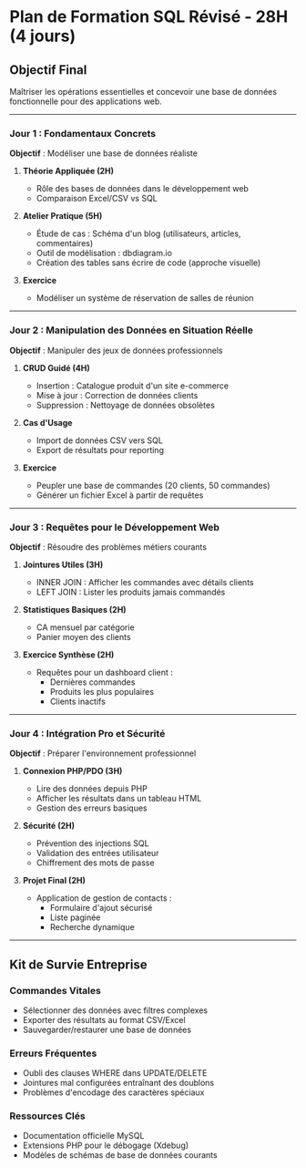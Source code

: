 # Plan de Formation SQL Révisé - 28H (4 jours)

## Objectif Final  
Maîtriser les opérations essentielles et concevoir une base de données fonctionnelle pour des applications web.

---

### Jour 1 : Fondamentaux Concrets  
**Objectif** : Modéliser une base de données réaliste  

1. **Théorie Appliquée (2H)**  
   - Rôle des bases de données dans le développement web  
   - Comparaison Excel/CSV vs SQL  

2. **Atelier Pratique (5H)**  
   - Étude de cas : Schéma d'un blog (utilisateurs, articles, commentaires)  
   - Outil de modélisation : dbdiagram.io  
   - Création des tables sans écrire de code (approche visuelle)  

3. **Exercice**  
   - Modéliser un système de réservation de salles de réunion  

---

### Jour 2 : Manipulation des Données en Situation Réelle  
**Objectif** : Manipuler des jeux de données professionnels  

1. **CRUD Guidé (4H)**  
   - Insertion : Catalogue produit d'un site e-commerce  
   - Mise à jour : Correction de données clients  
   - Suppression : Nettoyage de données obsolètes  

2. **Cas d'Usage**  
   - Import de données CSV vers SQL  
   - Export de résultats pour reporting  

3. **Exercice**  
   - Peupler une base de commandes (20 clients, 50 commandes)  
   - Générer un fichier Excel à partir de requêtes  

---

### Jour 3 : Requêtes pour le Développement Web  
**Objectif** : Résoudre des problèmes métiers courants  

1. **Jointures Utiles (3H)**  
   - INNER JOIN : Afficher les commandes avec détails clients  
   - LEFT JOIN : Lister les produits jamais commandés  

2. **Statistiques Basiques (2H)**  
   - CA mensuel par catégorie  
   - Panier moyen des clients  

3. **Exercice Synthèse (2H)**  
   - Requêtes pour un dashboard client :  
     - Dernières commandes  
     - Produits les plus populaires  
     - Clients inactifs  

---

### Jour 4 : Intégration Pro et Sécurité  
**Objectif** : Préparer l'environnement professionnel  

1. **Connexion PHP/PDO (3H)**  
   - Lire des données depuis PHP  
   - Afficher les résultats dans un tableau HTML  
   - Gestion des erreurs basiques  

2. **Sécurité (2H)**  
   - Prévention des injections SQL  
   - Validation des entrées utilisateur  
   - Chiffrement des mots de passe  

3. **Projet Final (2H)**  
   - Application de gestion de contacts :  
     - Formulaire d'ajout sécurisé  
     - Liste paginée  
     - Recherche dynamique  

---

## Kit de Survie Entreprise  

### Commandes Vitales  
- Sélectionner des données avec filtres complexes  
- Exporter des résultats au format CSV/Excel  
- Sauvegarder/restaurer une base de données  

### Erreurs Fréquentes  
- Oubli des clauses WHERE dans UPDATE/DELETE  
- Jointures mal configurées entraînant des doublons  
- Problèmes d'encodage des caractères spéciaux  

### Ressources Clés  
- Documentation officielle MySQL  
- Extensions PHP pour le débogage (Xdebug)  
- Modèles de schémas de base de données courants  